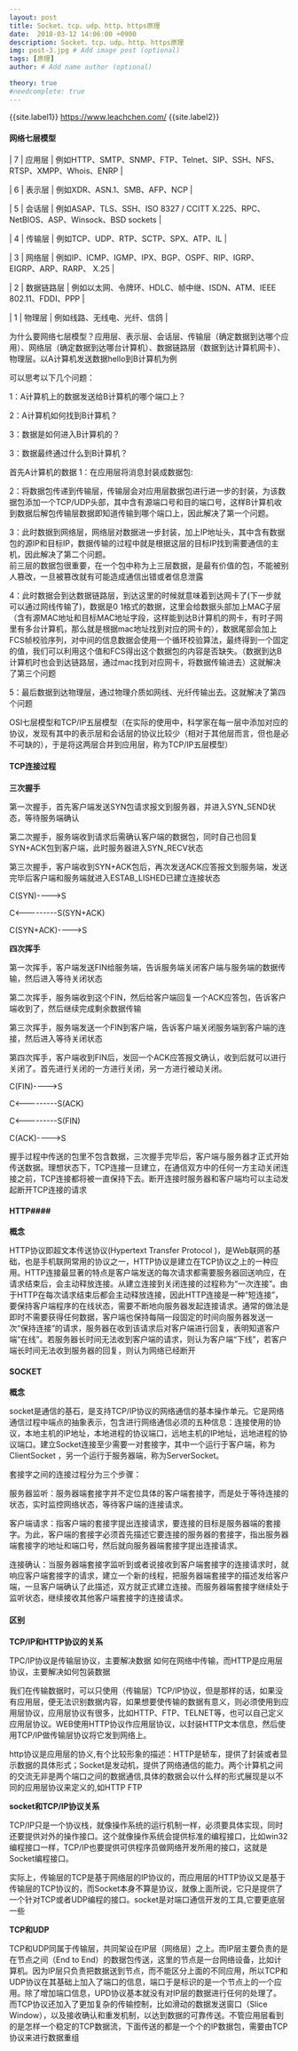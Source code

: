 ```yaml
---
layout: post
title: Socket、tcp、udp、http、https原理
date:  2018-03-12 14:06:00 +0900
description: Socket、tcp、udp、http、https原理
img: post-3.jpg # Add image post (optional)
tags: [原理]
author: # Add name author (optional)

theory: true
#needcomplete: true
---
```


{{site.label1}} <a href="https://www.leachchen.com/" target="\_blank">https://www.leachchen.com/</a> {{site.label2}}

#### 网络七层模型 ####

| 7 | 应用层 | 例如HTTP、SMTP、SNMP、FTP、Telnet、SIP、SSH、NFS、RTSP、XMPP、Whois、ENRP |

| 6 | 表示层 | 例如XDR、ASN.1、SMB、AFP、NCP |

| 5 | 会话层 | 例如ASAP、TLS、SSH、ISO 8327 / CCITT X.225、RPC、NetBIOS、ASP、Winsock、BSD sockets |

| 4 | 传输层 | 例如TCP、UDP、RTP、SCTP、SPX、ATP、IL |

| 3 | 网络层 | 例如IP、ICMP、IGMP、IPX、BGP、OSPF、RIP、IGRP、EIGRP、ARP、RARP、 X.25 |

| 2 | 数据链路层 | 例如以太网、令牌环、HDLC、帧中继、ISDN、ATM、IEEE 802.11、FDDI、PPP |

| 1 | 物理层 | 例如线路、无线电、光纤、信鸽 |


为什么要网络七层模型？应用层、表示层、会话层、传输层（确定数据到达哪个应用）、网络层（确定数据到达哪台计算机）、数据链路层（数据到达计算机网卡）、物理层。以A计算机发送数据hello到B计算机为例

可以思考以下几个问题：

1：A计算机上的数据发送给B计算机的哪个端口上？

2：A计算机如何找到B计算机？

3：数据是如何进入B计算机的？

3：数据最终通过什么到B计算机？

首先A计算机的数据
1：在应用层将消息封装成数据包:

2：将数据包传递到传输层，传输层会对应用层数据包进行进一步的封装，为该数据包添加一个TCP/UDP头部，其中含有源端口号和目的端口号，这样B计算机收到数据后解包传输层数据即知道传输到哪个端口上，因此解决了第一个问题。

3：此时数据到网络层，网络层对数据进一步封装，加上IP地址头，其中含有数据包的源IP和目标IP，数据传输的过程中就是根据这层的目标IP找到需要通信的主机，因此解决了第二个问题。<br>
前三层的数据包很重要，在一个包中称为上三层数据，是最有价值的包，不能被别人篡改，一旦被篡改就有可能造成通信出错或者信息泄露

4：此时数据会到达数据链路层，到达这里的时候就意味着到达网卡了(下一步就可以通过网线传输了)，数据是0 1格式的数据，这里会给数据头部加上MAC子层（含有源MAC地址和目标MAC地址字段，这样能到达B计算机的网卡，有时子网里有多台计算机，那么就是根据mac地址找到对应的网卡的），数据尾部会加上FCS帧校验序列，对中间的信息数据会使用一个循环校验算法，最终得到一个固定的值，我们可以利用这个值和FCS得出这个数据包的内容是否缺失。（数据到达B计算机时也会到达链路层，通过mac找到对应网卡，将数据传输进去）这就解决了第三个问题

5：最后数据到达物理层，通过物理介质如网线、光纤传输出去。这就解决了第四个问题


OSI七层模型和TCP/IP五层模型（在实际的使用中，科学家在每一层中添加对应的协议，发现有其中的表示层和会话层的协议比较少（相对于其他层而言，但也是必不可缺的），于是将这两层合并到应用层，称为TCP/IP五层模型）



#### TCP连接过程 ####

**三次握手**

第一次握手，首先客户端发送SYN包请求报文到服务器，并进入SYN_SEND状态，等待服务端确认

第二次握手，服务端收到请求后需确认客户端的数据包，同时自己也回复SYN+ACK包到客户端，此时服务器进入SYN_RECV状态

第三次握手，客户端收到SYN+ACK包后，再次发送ACK应答报文到服务端，发送完毕后客户端和服务端就进入ESTAB_LISHED已建立连接状态

C(SYN)---->S

C<---------S(SYN+ACK)

C(SYN+ACK)---->S

**四次挥手**

第一次挥手，客户端发送FIN给服务端，告诉服务端关闭客户端与服务端的数据传输，然后进入等待关闭状态

第二次挥手，服务端收到这个FIN，然后给客户端回复一个ACK应答包，告诉客户端收到了，然后继续完成剩余数据传输

第三次挥手，服务端发送一个FIN到客户端，告诉客户端关闭服务端到客户端的连接，然后进入等待关闭状态

第四次挥手，客户端收到FIN后，发回一个ACK应答报文确认，收到后就可以进行关闭了。首先进行关闭的一方进行关闭，另一方进行被动关闭。

C(FIN)---->S

C<---------S(ACK)

C<---------S(FIN)

C(ACK)---->S

握手过程中传送的包里不包含数据，三次握手完毕后，客户端与服务器才正式开始传送数据。理想状态下，TCP连接一旦建立，在通信双方中的任何一方主动关闭连接之前，TCP连接都将被一直保持下去。断开连接时服务器和客户端均可以主动发起断开TCP连接的请求




#### HTTP####

**概念**

HTTP协议即超文本传送协议(Hypertext Transfer Protocol )，是Web联网的基础，也是手机联网常用的协议之一，HTTP协议是建立在TCP协议之上的一种应用。HTTP连接最显著的特点是客户端发送的每次请求都需要服务器回送响应，在请求结束后，会主动释放连接。从建立连接到关闭连接的过程称为“一次连接”。由于HTTP在每次请求结束后都会主动释放连接，因此HTTP连接是一种“短连接”，要保持客户端程序的在线状态，需要不断地向服务器发起连接请求。通常的做法是即时不需要获得任何数据，客户端也保持每隔一段固定的时间向服务器发送一次“保持连接”的请求，服务器在收到该请求后对客户端进行回复，表明知道客户端“在线”。若服务器长时间无法收到客户端的请求，则认为客户端“下线”，若客户端长时间无法收到服务器的回复，则认为网络已经断开



#### SOCKET ####

**概念**

socket是通信的基石，是支持TCP/IP协议的网络通信的基本操作单元。它是网络通信过程中端点的抽象表示，包含进行网络通信必须的五种信息：连接使用的协议，本地主机的IP地址，本地进程的协议端口，远地主机的IP地址，远地进程的协议端口。建立Socket连接至少需要一对套接字，其中一个运行于客户端，称为ClientSocket ，另一个运行于服务器端，称为ServerSocket。

套接字之间的连接过程分为三个步骤：

服务器监听：服务器端套接字并不定位具体的客户端套接字，而是处于等待连接的状态，实时监控网络状态，等待客户端的连接请求。

客户端请求：指客户端的套接字提出连接请求，要连接的目标是服务器端的套接字。为此，客户端的套接字必须首先描述它要连接的服务器的套接字，指出服务器端套接字的地址和端口号，然后就向服务器端套接字提出连接请求。

连接确认：当服务器端套接字监听到或者说接收到客户端套接字的连接请求时，就响应客户端套接字的请求，建立一个新的线程，把服务器端套接字的描述发给客户端，一旦客户端确认了此描述，双方就正式建立连接。而服务器端套接字继续处于监听状态，继续接收其他客户端套接字的连接请求。


#### 区别 ####


**TCP/IP和HTTP协议的关系**

TPC/IP协议是传输层协议，主要解决数据 如何在网络中传输，而HTTP是应用层协议，主要解决如何包装数据

我们在传输数据时，可以只使用（传输层）TCP/IP协议，但是那样的话，如果没有应用层，便无法识别数据内容，如果想要使传输的数据有意义，则必须使用到应用层协议，应用层协议有很多，比如HTTP、FTP、TELNET等，也可以自己定义应用层协议。WEB使用HTTP协议作应用层协议，以封装HTTP文本信息，然后使用TCP/IP做传输层协议将它发到网络上。

http协议是应用层的协义,有个比较形象的描述：HTTP是轿车，提供了封装或者显示数据的具体形式；Socket是发动机，提供了网络通信的能力。两个计算机之间的交流无非是两个端口之间的数据通信,具体的数据会以什么样的形式展现是以不同的应用层协议来定义的,如HTTP FTP



**socket和TCP/IP协议关系**

TCP/IP只是一个协议栈，就像操作系统的运行机制一样，必须要具体实现，同时还要提供对外的操作接口。这个就像操作系统会提供标准的编程接口，比如win32编程接口一样，TCP/IP也要提供可供程序员做网络开发所用的接口，这就是Socket编程接口。

实际上，传输层的TCP是基于网络层的IP协议的，而应用层的HTTP协议又是基于传输层的TCP协议的，而Socket本身不算是协议，就像上面所说，它只是提供了一个针对TCP或者UDP编程的接口。socket是对端口通信开发的工具,它要更底层一些


**TCP和UDP**

TCP和UDP同属于传输层，共同架设在IP层（网络层）之上。而IP层主要负责的是在节点之间（End to End）的数据包传送，这里的节点是一台网络设备，比如计算机。因为IP层只负责把数据送到节点，而不能区分上面的不同应用，所以TCP和UDP协议在其基础上加入了端口的信息，端口于是标识的是一个节点上的一个应用。除了增加端口信息，UPD协议基本就没有对IP层的数据进行任何的处理了。而TCP协议还加入了更加复杂的传输控制，比如滑动的数据发送窗口（Slice Window），以及接收确认和重发机制，以达到数据的可靠传送。不管应用层看到的是怎样一个稳定的TCP数据流，下面传送的都是一个个的IP数据包，需要由TCP协议来进行数据重组

